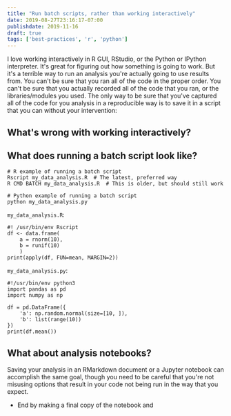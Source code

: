 ```yaml
---
title: "Run batch scripts, rather than working interactively"
date: 2019-08-27T23:16:17-07:00
publishdate: 2019-11-16
draft: true
tags: ['best-practices', 'r', 'python']
---
```




I love working interactively in R GUI, RStudio, or the Python or IPython interpreter. It's great for figuring out how something is going to work. But it's a terrible way to run an analysis you're actually going to use results from. You can't be sure that you ran all of the code in the proper order. You can't be sure that you actually recorded all of the code that you ran, or the libraries/modules you used. The only way to be sure that you've captured all of the code for you analysis in a reproducible way is to save it in a script that you can without your intervention:

## What's wrong with working interactively?


## What does running a batch script look like?

```
# R example of running a batch script
Rscript my_data_analysis.R  # The latest, preferred way
R CMD BATCH my_data_analysis.R  # This is older, but should still work

# Python example of running a batch script
python my_data_analysis.py
```

`my_data_analysis.R`:
```
#! /usr/bin/env Rscript
df <- data.frame(
    a = rnorm(10),
    b = runif(10)
    )
print(apply(df, FUN=mean, MARGIN=2))
```

`my_data_analysis.py`:
```
#!/usr/bin/env python3
import pandas as pd
import numpy as np

df = pd.DataFrame({
    'a': np.random.normal(size=[10, ]),
    'b': list(range(10))
})
print(df.mean())
```


## What about analysis notebooks?

Saving your analysis in an RMarkdown document or a Jupyter notebook can accomplish the same goal, though you need to be careful that you're not misusing options that result in your code not being run in the way that you expect.

- End by making a final copy of the notebook and 
